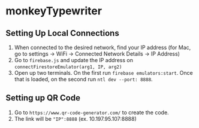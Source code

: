 # monkeyTypewriter

## Setting Up Local Connections

1. When connected to the desired network, find your IP address (for Mac, go to settings -> WiFi -> Connected Network Details -> IP Address)
2. Go to `firebase.js` and update the IP address on `connectFirestoreEmulator(arg1, IP, arg2)`
3. Open up two terminals. On the first run `firebase emulators:start`. Once that is loaded, on the second run `ntl dev --port: 8888`.

## Setting up QR Code

1. Go to `https://www.qr-code-generator.com/` to create the code.
2. The link will be `"IP":8888` (ex. 10.197.95.107:8888)